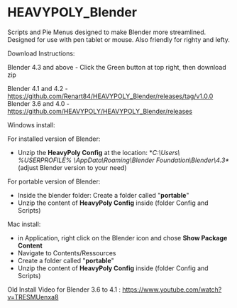 # HEAVYPOLY_Blender

Scripts and Pie Menus designed to make Blender more streamlined.  Designed for use with pen tablet or mouse.  Also friendly for righty and lefty.


Download Instructions:

Blender 4.3 and above - Click the Green button at top right, then download zip

Blender 4.1 and 4.2 -https://github.com/Renart84/HEAVYPOLY_Blender/releases/tag/v1.0.0
Blender 3.6 and 4.0 - https://github.com/HEAVYPOLY/HEAVYPOLY_Blender/releases



Windows install:

For installed version of  Blender:  
- Unzip the **HeavyPoly Config** at the location: **C:\Users\ %USERPROFILE% \AppData\Roaming\Blender Foundation\Blender\4.3\** (adjust Blender version to your need)

For portable version of Blender:
- Inside the blender folder: Create a folder called "**portable**"
- Unzip the content of **HeavyPoly Config** inside (folder Config and Scripts)



Mac install:

- in Application, right click on the Blender icon and chose **Show Package Content**
- Navigate to Contents/Ressources
- Create a folder called "**portable**"
- Unzip the content of **HeavyPoly Config** inside (folder Config and Scripts)


Old Install Video  for Blender 3.6 to 4.1 :  https://www.youtube.com/watch?v=TRESMUenxa8
